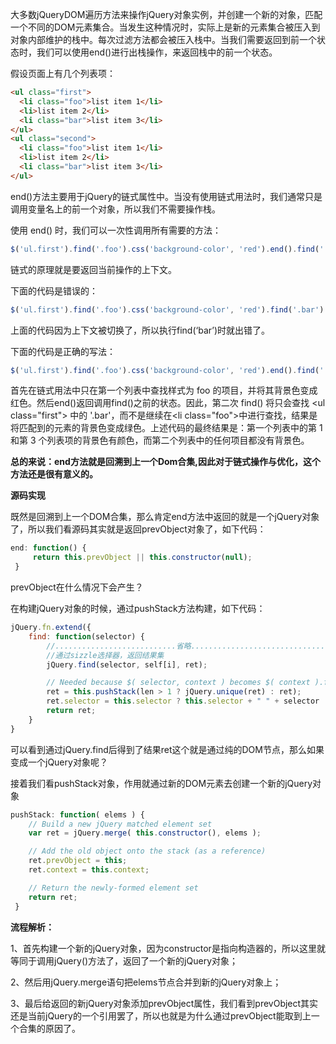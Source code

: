 大多数jQueryDOM遍历方法来操作jQuery对象实例，并创建一个新的对象，匹配一个不同的DOM元素集合。当发生这种情况时，实际上是新的元素集合被压入到对象内部维护的栈中。每次过滤方法都会被压入栈中。当我们需要返回到前一个状态时，我们可以使用end()进行出栈操作，来返回栈中的前一个状态。

假设页面上有几个列表项：

```html
<ul class="first">
  <li class="foo">list item 1</li>
  <li>list item 2</li>
  <li class="bar">list item 3</li>
</ul>
<ul class="second">
  <li class="foo">list item 1</li>
  <li>list item 2</li>
  <li class="bar">list item 3</li>
</ul>
```

end()方法主要用于jQuery的链式属性中。当没有使用链式用法时，我们通常只是调用变量名上的前一个对象，所以我们不需要操作栈。

使用 end() 时，我们可以一次性调用所有需要的方法：

```js
$('ul.first').find('.foo').css('background-color', 'red').end().find('.bar').css('background-color', 'green');
```

链式的原理就是要返回当前操作的上下文。



下面的代码是错误的：

```js
$('ul.first').find('.foo').css('background-color', 'red').find('.bar').css('background-color', 'green');
```

上面的代码因为上下文被切换了，所以执行find(‘bar’)时就出错了。

下面的代码是正确的写法：

```js
$('ul.first').find('.foo').css('background-color', 'red').end().find('.bar').css('background-color', 'green');
```

首先在链式用法中只在第一个列表中查找样式为 foo 的项目，并将其背景色变成红色。然后end()返回调用find()之前的状态。因此，第二次 find() 将只会查找 \<ul class="first"> 中的 '.bar'，而不是继续在\<li class="foo">中进行查找，结果是将匹配到的元素的背景色变成绿色。上述代码的最终结果是：第一个列表中的第 1 和第 3 个列表项的背景色有颜色，而第二个列表中的任何项目都没有背景色。

**总的来说：end方法就是回溯到上一个Dom合集,因此对于链式操作与优化，这个方法还是很有意义的。**

**源码实现**

既然是回溯到上一个DOM合集，那么肯定end方法中返回的就是一个jQuery对象了，所以我们看源码其实就是返回prevObject对象了，如下代码：

```js
end: function() {
     return this.prevObject || this.constructor(null);
 }
```

prevObject在什么情况下会产生？

在构建jQuery对象的时候，通过pushStack方法构建，如下代码：

```js
jQuery.fn.extend({
    find: function(selector) {
        //...........................省略................................
        //通过sizzle选择器，返回结果集
        jQuery.find(selector, self[i], ret);

        // Needed because $( selector, context ) becomes $( context ).find( selector )
        ret = this.pushStack(len > 1 ? jQuery.unique(ret) : ret);
        ret.selector = this.selector ? this.selector + " " + selector : selector;
        return ret;
    }
}
```

 

可以看到通过jQuery.find后得到了结果ret这个就是通过纯的DOM节点，那么如果变成一个jQuery对象呢？

接着我们看pushStack对象，作用就通过新的DOM元素去创建一个新的jQuery对象

```js
pushStack: function( elems ) {
    // Build a new jQuery matched element set
    var ret = jQuery.merge( this.constructor(), elems );

    // Add the old object onto the stack (as a reference)
    ret.prevObject = this;
    ret.context = this.context;

    // Return the newly-formed element set
    return ret;
 }
```

**流程解析：**

1、首先构建一个新的jQuery对象，因为constructor是指向构造器的，所以这里就等同于调用jQuery()方法了，返回了一个新的jQuery对象；

2、然后用jQuery.merge语句把elems节点合并到新的jQuery对象上；

3、最后给返回的新jQuery对象添加prevObject属性，我们看到prevObject其实还是当前jQuery的一个引用罢了，所以也就是为什么通过prevObject能取到上一个合集的原因了。